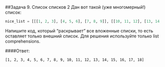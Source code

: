##Задача 9. Список списков 2
Дан вот такой (уже многомерный!) список:
````python
nice_list = [[[1, 2, 3], [4, 5, 6], [7, 8, 9]], [[10, 11, 12], [13, 14, 15], [16, 17, 18]]]
````
Напишите код, который “раскрывает” все вложенные списки, то есть оставляет только внешний список. Для решения используйте только list comprehensions. 

####Ответ: 
````
[1, 2, 3, 4, 5, 6, 7, 8, 9, 10, 11, 12, 13, 14, 15, 16, 17, 18]
````